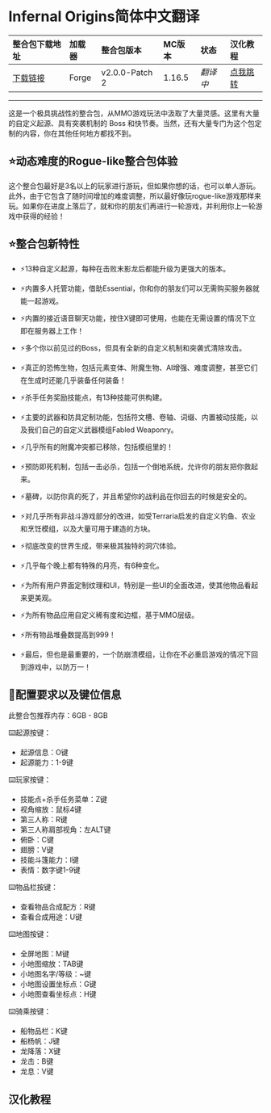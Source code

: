 # Infernal Origins简体中文翻译

整合包下载地址|加载器|整合包版本|MC版本|状态|汉化教程
:-|:-|:-|:-|:-|:-
[下载链接](https://www.curseforge.com/minecraft/modpacks/infernal-rpg)|Forge|v2.0.0-Patch 2|1.16.5|*翻译中*|[点我跳转](#1)|

---
这是一个极具挑战性的整合包，从MMO游戏玩法中汲取了大量灵感。这里有大量的自定义起源、具有突袭机制的 Boss 和快节奏。当然，还有大量专门为这个包定制的内容，你在其他任何地方都找不到。

## ⭐动态难度的Rogue-like整合包体验
这个整合包最好是3名以上的玩家进行游玩，但如果你想的话，也可以单人游玩。此外，由于它包含了随时间增加的难度调整，所以最好像玩rogue-like游戏那样来玩。如果你在进度上落后了，就和你的朋友们再进行一轮游戏，并利用你上一轮游戏中获得的经验！

## ⭐整合包新特性
* ⚡13种自定义起源，每种在击败末影龙后都能升级为更强大的版本。

* ⚡内置多人托管功能，借助Essential，你和你的朋友们可以无需购买服务器就能一起游戏。

* ⚡内置的接近语音聊天功能，按住X键即可使用，也能在无需设置的情况下立即在服务器上工作！

* ⚡多个你以前见过的Boss，但具有全新的自定义机制和突袭式清除攻击。

* ⚡真正的恐怖生物，包括元素变体、附魔生物、AI增强、难度调整，甚至它们在生成时还能几乎装备任何装备！

* ⚡杀手任务奖励技能点，有13种技能可供构建。

* ⚡主要的武器和防具定制功能，包括符文槽、卷轴、词缀、内置被动技能，以及我们自己的自定义武器模组Fabled Weaponry。

* ⚡几乎所有的附魔冲突都已移除，包括模组里的！

* ⚡预防即死机制，包括一击必杀，包括一个倒地系统，允许你的朋友把你救起来。

* ⚡墓碑，以防你真的死了，并且希望你的战利品在你回去的时候是安全的。

* ⚡对几乎所有非战斗游戏部分的改进，如受Terraria启发的自定义钓鱼、农业和烹饪模组，以及大量可用于建造的方块。

* ⚡彻底改变的世界生成，带来极其独特的洞穴体验。

* ⚡几乎每个晚上都有特殊的月亮，有6种变化。

* ⚡为所有用户界面定制纹理和UI，特别是一些UI的全面改进，使其他物品看起来更美观。

* ⚡为所有物品应用自定义稀有度和边框，基于MMO层级。

* ⚡所有物品堆叠数提高到999！

* ⚡最后，但也是最重要的，一个防崩溃模组，让你在不必重启游戏的情况下回到游戏中，以防万一！

## 🔧配置要求以及键位信息
此整合包推荐内存：6GB - 8GB

⌨️起源按键：

* 起源信息：O键
* 起源能力：1-9键

⌨️玩家按键：

* 技能点+杀手任务菜单：Z键
* 视角缩放：鼠标4键
* 第三人称：R键
* 第三人称肩部视角：左ALT键
* 俯卧：C键
* 翅膀：V键
* 技能斗篷能力：I键
* 表情：数字键1-9键

⌨️物品栏按键：

* 查看物品合成配方：R键
* 查看合成用途：U键

⌨️地图按键：

* 全屏地图：M键
* 小地图缩放：TAB键
* 小地图名字/等级：~键
* 小地图设置坐标点：G键
* 小地图查看坐标点：H键

⌨️骑乘按键：

* 船物品栏：K键
* 船杨帆：J键
* 龙降落：X键
* 龙击：B键
* 龙息：V键

<p id="1"></p>

## 汉化教程
